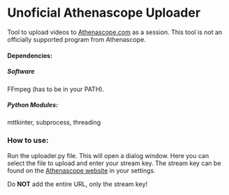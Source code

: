 # Unoficial Athenascope Uploader
 Tool to upload videos to [Athenascope.com](https://athenascope.com/) as a session.
 This tool is not an officially supported program from Athenascope.

#### Dependencies:
##### Software
FFmpeg (has to be in your PATH).

##### Python Modules:
mttkinter, subprocess, threading

### How to use:
Run the uploader.py file. This will open a dialog window.
Here you can select the file to upload and enter your stream key. The stream key can be found on the [Athenascope website](https://athenascope.com/) in your settings.

Do **NOT** add the entire URL, only the stream key!
